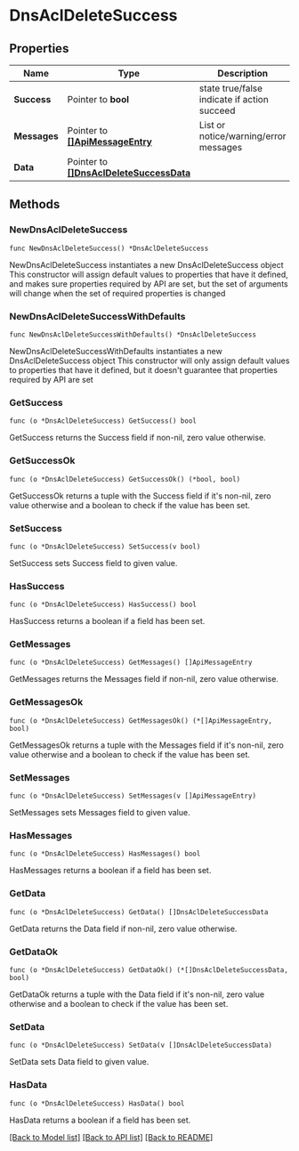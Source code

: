 # DnsAclDeleteSuccess

## Properties

Name | Type | Description | Notes
------------ | ------------- | ------------- | -------------
**Success** | Pointer to **bool** | state true/false indicate if action succeed | [optional] 
**Messages** | Pointer to [**[]ApiMessageEntry**](ApiMessageEntry.md) | List or notice/warning/error messages | [optional] 
**Data** | Pointer to [**[]DnsAclDeleteSuccessData**](DnsAclDeleteSuccessData.md) |  | [optional] 

## Methods

### NewDnsAclDeleteSuccess

`func NewDnsAclDeleteSuccess() *DnsAclDeleteSuccess`

NewDnsAclDeleteSuccess instantiates a new DnsAclDeleteSuccess object
This constructor will assign default values to properties that have it defined,
and makes sure properties required by API are set, but the set of arguments
will change when the set of required properties is changed

### NewDnsAclDeleteSuccessWithDefaults

`func NewDnsAclDeleteSuccessWithDefaults() *DnsAclDeleteSuccess`

NewDnsAclDeleteSuccessWithDefaults instantiates a new DnsAclDeleteSuccess object
This constructor will only assign default values to properties that have it defined,
but it doesn't guarantee that properties required by API are set

### GetSuccess

`func (o *DnsAclDeleteSuccess) GetSuccess() bool`

GetSuccess returns the Success field if non-nil, zero value otherwise.

### GetSuccessOk

`func (o *DnsAclDeleteSuccess) GetSuccessOk() (*bool, bool)`

GetSuccessOk returns a tuple with the Success field if it's non-nil, zero value otherwise
and a boolean to check if the value has been set.

### SetSuccess

`func (o *DnsAclDeleteSuccess) SetSuccess(v bool)`

SetSuccess sets Success field to given value.

### HasSuccess

`func (o *DnsAclDeleteSuccess) HasSuccess() bool`

HasSuccess returns a boolean if a field has been set.

### GetMessages

`func (o *DnsAclDeleteSuccess) GetMessages() []ApiMessageEntry`

GetMessages returns the Messages field if non-nil, zero value otherwise.

### GetMessagesOk

`func (o *DnsAclDeleteSuccess) GetMessagesOk() (*[]ApiMessageEntry, bool)`

GetMessagesOk returns a tuple with the Messages field if it's non-nil, zero value otherwise
and a boolean to check if the value has been set.

### SetMessages

`func (o *DnsAclDeleteSuccess) SetMessages(v []ApiMessageEntry)`

SetMessages sets Messages field to given value.

### HasMessages

`func (o *DnsAclDeleteSuccess) HasMessages() bool`

HasMessages returns a boolean if a field has been set.

### GetData

`func (o *DnsAclDeleteSuccess) GetData() []DnsAclDeleteSuccessData`

GetData returns the Data field if non-nil, zero value otherwise.

### GetDataOk

`func (o *DnsAclDeleteSuccess) GetDataOk() (*[]DnsAclDeleteSuccessData, bool)`

GetDataOk returns a tuple with the Data field if it's non-nil, zero value otherwise
and a boolean to check if the value has been set.

### SetData

`func (o *DnsAclDeleteSuccess) SetData(v []DnsAclDeleteSuccessData)`

SetData sets Data field to given value.

### HasData

`func (o *DnsAclDeleteSuccess) HasData() bool`

HasData returns a boolean if a field has been set.


[[Back to Model list]](../README.md#documentation-for-models) [[Back to API list]](../README.md#documentation-for-api-endpoints) [[Back to README]](../README.md)


